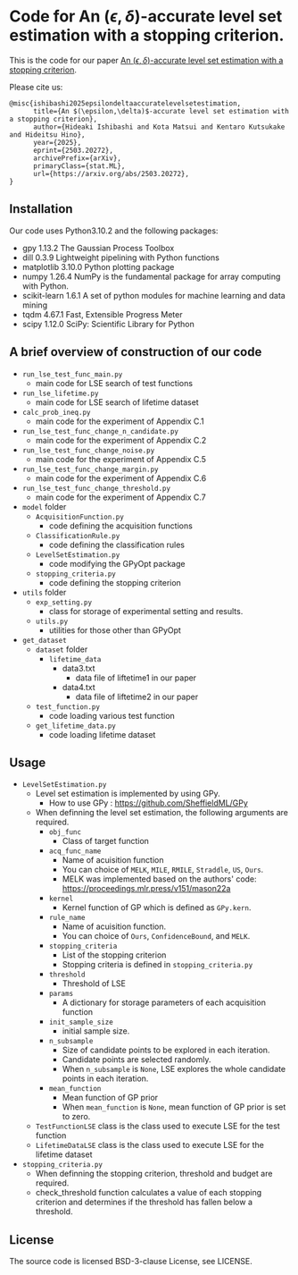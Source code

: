 # Code for An $(\epsilon,\delta)$-accurate level set estimation with a stopping criterion.

This is the code for our paper [An $(\epsilon,\delta)$-accurate level set estimation with a stopping criterion](https://arxiv.org/abs/2503.20272).

Please cite us:

```
@misc{ishibashi2025epsilondeltaaccuratelevelsetestimation,
      title={An $(\epsilon,\delta)$-accurate level set estimation with a stopping criterion}, 
      author={Hideaki Ishibashi and Kota Matsui and Kentaro Kutsukake and Hideitsu Hino},
      year={2025},
      eprint={2503.20272},
      archivePrefix={arXiv},
      primaryClass={stat.ML},
      url={https://arxiv.org/abs/2503.20272}, 
}
```

## Installation
Our code uses Python3.10.2 and the following packages:
- gpy             1.13.2  The Gaussian Process Toolbox
- dill            0.3.9   Lightweight pipelining with Python functions
- matplotlib      3.10.0  Python plotting package
- numpy           1.26.4  NumPy is the fundamental package for array computing with Python.
- scikit-learn    1.6.1   A set of python modules for machine learning and data mining
- tqdm            4.67.1  Fast, Extensible Progress Meter
- scipy           1.12.0  SciPy: Scientific Library for Python

## A brief overview of construction of our code

- `run_lse_test_func_main.py`
  - main code for LSE search of test functions
- `run_lse_lifetime.py`
  - main code for LSE search of lifetime dataset
- `calc_prob_ineq.py`
  - main code for the experiment of Appendix C.1
- `run_lse_test_func_change_n_candidate.py`
  - main code for the experiment of Appendix C.2
- `run_lse_test_func_change_noise.py`
  - main code for the experiment of Appendix C.5
- `run_lse_test_func_change_margin.py`
  - main code for the experiment of Appendix C.6
- `run_lse_test_func_change_threshold.py`
  - main code for the experiment of Appendix C.7
- `model` folder
  - `AcquisitionFunction.py`
    - code defining the acquisition functions
  - `ClassificationRule.py`
    - code defining the classification rules
  - `LevelSetEstimation.py`
    - code modifying the GPyOpt package
  - `stopping_criteria.py`
    - code defining the stopping criterion
- `utils` folder
  - `exp_setting.py`
    - class for storage of experimental setting and results.
  - `utils.py`
    - utilities for those other than GPyOpt
- `get_dataset`
    - `dataset` folder
      - `lifetime_data`
        - data3.txt
          - data file of liftetime1 in our paper
        - data4.txt
          - data file of liftetime2 in our paper
    - `test_function.py`
      - code loading various test function
    - `get_lifetime_data.py`
      - code loading lifetime dataset

## Usage
- `LevelSetEstimation.py`
    - Level set estimation is implemented by using GPy.
      - How to use GPy : https://github.com/SheffieldML/GPy
    - When definning the level set estimation, the following arguments are required.
      - `obj_func`
        - Class of target function
      - `acq_func_name`
        - Name of acuisition function
        - You can choice of `MELK`, `MILE`, `RMILE`, `Straddle`, `US`, `Ours`.
        - MELK was implemented based on the authors' code: https://proceedings.mlr.press/v151/mason22a 
      - `kernel`
        - Kernel function of GP which is defined as `GPy.kern`.
      - `rule_name`
        - Name of acuisition function.
        - You can choice of `Ours`, `ConfidenceBound`, and `MELK`.
      - `stopping_criteria`
        - List of the stopping criterion
        - Stopping criteria is defined in `stopping_criteria.py`
      - `threshold`
        - Threshold of LSE
      - `params`
        - A dictionary for storage parameters of each acquisition function
      - `init_sample_size`
        - initial sample size. 
      - `n_subsample`
        - Size of candidate points to be explored in each iteration.
        - Candidate points are selected randomly.
        - When `n_subsample` is `None`, LSE explores the whole candidate points in each iteration.
      - `mean_function`
        - Mean function of GP prior
        - When `mean_function` is `None`, mean function of GP prior is set to zero.
    - `TestFunctionLSE` class is the class used to execute LSE for the test function
    - `LifetimeDataLSE` class is the class used to execute LSE for the lifetime dataset
- `stopping_criteria.py`
    - When definning the stopping criterion, threshold and budget are required.
    - check_threshold function calculates a value of each stopping criterion and determines if the threshold has fallen below a threshold.

## License
The source code is licensed BSD-3-clause License, see LICENSE.
